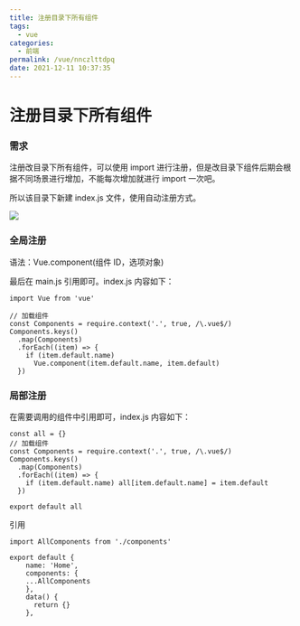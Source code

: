 ```yaml
---
title: 注册目录下所有组件
tags:
  - vue
categories:
  - 前端
permalink: /vue/nnczlttdpq
date: 2021-12-11 10:37:35
---
```


# 注册目录下所有组件

### 需求

注册改目录下所有组件，可以使用 import 进行注册，但是改目录下组件后期会根据不同场景进行增加，不能每次增加就进行 import 一次吧。

所以该目录下新建 index.js 文件，使用自动注册方式。

![](https://cdn.jsdelivr.net/gh/xxmys/image/img/202408090916200.png)

### 全局注册

语法：Vue.component(组件 ID，选项对象)

最后在 main.js 引用即可。index.js 内容如下：

```
import Vue from 'vue'

// 加载组件
const Components = require.context('.', true, /\.vue$/)
Components.keys()
  .map(Components)
  .forEach((item) => {
    if (item.default.name)
      Vue.component(item.default.name, item.default)
  })
```

### 局部注册

在需要调用的组件中引用即可，index.js 内容如下：

```
const all = {}
// 加载组件
const Components = require.context('.', true, /\.vue$/)
Components.keys()
  .map(Components)
  .forEach((item) => {
    if (item.default.name) all[item.default.name] = item.default
  })

export default all
```

引用

```
import AllComponents from './components'

export default {
    name: 'Home',
    components: {
    ...AllComponents
    },
    data() {
      return {}
    },
```
